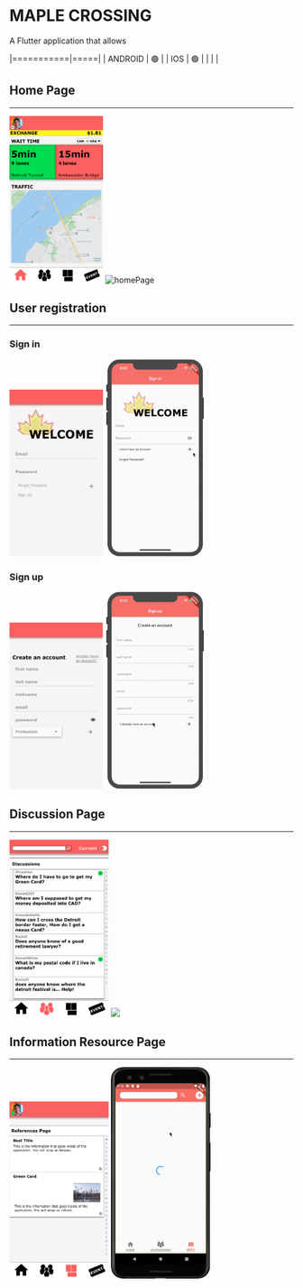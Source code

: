 # MAPLE CROSSING
A Flutter application that allows 

|===========|=====|
|   ANDROID |  🟢 |
|     IOS   |  🟢 |
|  |   |


## Home Page

-----
<img src="ReadMe/Validated.png" alt="homePage_HiFi" width=33%/>
<img src="ReadMe/homePage.gif" alt="homePage" width=35%>


## User registration

-----
### Sign in

<img src="ReadMe/signin.png" width=33%>
<img src="ReadMe/signin_2.gif" width=35%>


### Sign up


<img src="ReadMe/signup.png" width=33%>
<img src="ReadMe/signup.gif" width=35%>







## Discussion Page

-----
<img src="ReadMe/discussionPage.png" width=35%>
<img src="ReadMe/discussionPage.gif" width=35%>



## Information Resource Page

-----
<img src="ReadMe/InformationResourcePage.png" width=35%>
<img src="ReadMe/InformationResourcePage.gif" width=35%>



